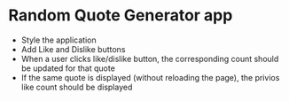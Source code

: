 # Random Quote Generator app

- Style the application
- Add Like and Dislike buttons
- When a user clicks like/dislike button, the corresponding count should be updated for that quote
- If the same quote is displayed (without reloading the page), the privios like count should be displayed

